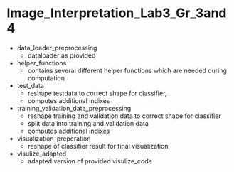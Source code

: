 # Image_Interpretation_Lab3_Gr_3and4
* data_loader_preprocessing
  * dataloader as provided
* helper_functions
  * contains several different helper functions which are needed during computation
* test_data
  * reshape testdata to correct shape for classifier,
  * computes additional indixes
* training_validation_data_preprocessing
  * reshape training and validation data to correct shape for classifier
  * split data into training and validation data
  * computes additional indixes 
* visualization_preperation
  * reshape of classifier result for final visualization
* visulize_adapted
  * adapted version of provided visulize_code

